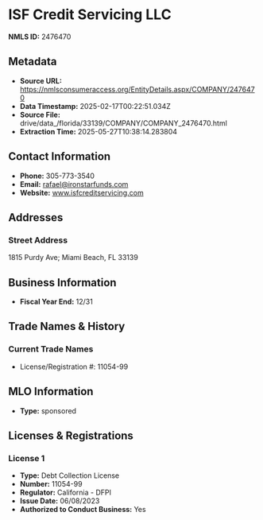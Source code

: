 # ISF Credit Servicing LLC

**NMLS ID:** 2476470

## Metadata
- **Source URL:** https://nmlsconsumeraccess.org/EntityDetails.aspx/COMPANY/2476470
- **Data Timestamp:** 2025-02-17T00:22:51.034Z
- **Source File:** drive/data_/florida/33139/COMPANY/COMPANY_2476470.html
- **Extraction Time:** 2025-05-27T10:38:14.283804

## Contact Information
- **Phone:** 305-773-3540
- **Email:** rafael@ironstarfunds.com
- **Website:** www.isfcreditservicing.com

## Addresses
### Street Address
1815 Purdy Ave; Miami Beach, FL 33139

## Business Information
- **Fiscal Year End:** 12/31

## Trade Names & History
### Current Trade Names
- License/Registration #: 11054-99

## MLO Information
- **Type:** sponsored

## Licenses & Registrations

### License 1
- **Type:** Debt Collection License
- **Number:** 11054-99
- **Regulator:** California - DFPI
- **Issue Date:** 06/08/2023
- **Authorized to Conduct Business:** Yes
